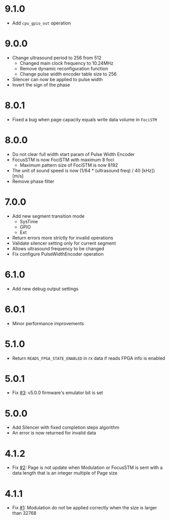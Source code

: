 # 9.1.0

- Add `cpu_gpio_out` operation

# 9.0.0

- Change ultrasound period to 256 from 512
    - Changed main clock frequency to 10.24MHz
    - Remove dynamic reconfiguration function
    - Change pulse width encoder table size to 256
- Silencer can now be applied to pulse width
- Invert the sign of the phase

# 8.0.1

- Fixed a bug when page capacity equals write data volume in `FociSTM`

# 8.0.0

- Do not clear full width start param of Pulse Width Encoder
- FocusSTM is now FociSTM with maximum 8 foci
    - Maximum pattern size of FociSTM is now 8192
- The unit of sound speed is now (1/64 * (ultrasound freq) / 40 [kHz]) [m/s]
- Remove phase filter

# 7.0.0

- Add new segment transition mode
    - SysTime
    - GPIO
    - Ext
- Return errors more strictly for invalid operations
- Validate silencer setting only for current segment
- Allows ultrasound frequency to be changed
- Fix configure PulseWidthEncoder operation

# 6.1.0

- Add new debug output settings

# 6.0.1

- Minor performance improvements

# 5.1.0

- Return `READS_FPGA_STATE_ENABLED` in rx data if reads FPGA info is enabled

# 5.0.1

- Fix [#3](https://github.com/shinolab/autd3-firmware/issues/3): v5.0.0 firmware's emulator bit is set

# 5.0.0

- Add Silencer with fixed completion steps algorithm
- An error is now returned for invalid data

# 4.1.2

- Fix [#2](https://github.com/shinolab/autd3-firmware/issues/2): Page is not update when Modulation or FocusSTM is sent with a data length that is an integer multiple of Page size

# 4.1.1

- Fix [#1](https://github.com/shinolab/autd3-firmware/issues/1): Modulation do not be applied correctly when the size is larger than 32768
